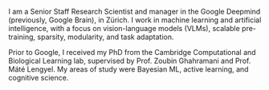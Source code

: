 I am a Senior Staff Research Scientist and manager in the Google Deepmind (previously, Google Brain), in Zürich. 
I work in machine learning and artificial intelligence, with a focus on vision-language models (VLMs), scalable pre-training, sparsity, modularity, and task adaptation.

Prior to Google, I received my PhD from the Cambridge Computational and Biological Learning lab, supervised by Prof. Zoubin Ghahramani and Prof. Máté Lengyel. My areas of study were Bayesian ML, active learning, and cognitive science.
